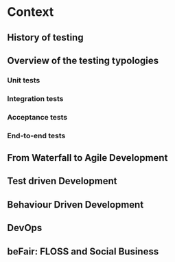 # Context

## History of testing

## Overview of the testing typologies

### Unit tests

### Integration tests 

### Acceptance tests

### End-to-end tests

## From Waterfall to Agile Development

## Test driven Development

## Behaviour Driven Development

## DevOps

## beFair: FLOSS and Social Business
